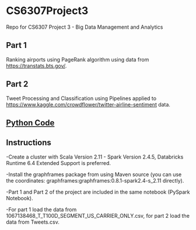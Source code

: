 # CS6307Project3
Repo for CS6307 Project 3 - Big Data Management and Analytics

## Part 1
Ranking airports using PageRank algorithm using data from https://transtats.bts.gov/. 

## Part 2
Tweet Processing and Classification using Pipelines applied to https://www.kaggle.com/crowdflower/twitter-airline-sentiment data.

## [Python Code](https://github.com/rsrjohnson/CS6307Assingment3/blob/main/CS6307_Assingment3.py)

## Instructions

-Create a cluster with Scala Version 2.11 - Spark Version 2.4.5, Databricks Runtime 6.4 Extended Support is preferred.

-Install the graphframes package from using Maven source (you can use the coordinates: graphframes:graphframes:0.8.1-spark2.4-s_2.11 directly).

-Part 1 and Part 2 of the project are included in the same notebook (PySpark Notebook).

-For part 1 load the data from 1067138468_T_T100D_SEGMENT_US_CARRIER_ONLY.csv, for part 2 load the data from Tweets.csv.
